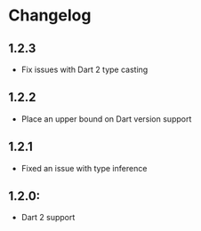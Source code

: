 # Changelog

## 1.2.3
* Fix issues with Dart 2 type casting

## 1.2.2
* Place an upper bound on Dart version support

## 1.2.1 
* Fixed an issue with type inference

## 1.2.0:
* Dart 2 support